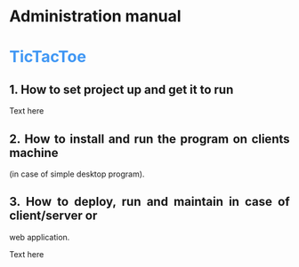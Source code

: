 # Administration manual

# <span style="color:rgb(66, 152, 244)"> TicTacToe </span>

## 1. How to set project up and get it to run
<div style="text-align: justify">
Text here
<div>

## 2. How to install and run the program on clients machine
<div style="text-align: justify">
(in case of simple desktop program).
<div>

## 3. How to deploy, run and maintain in case of client/server or
web application.
<div style="text-align: justify">
Text here
<div>
